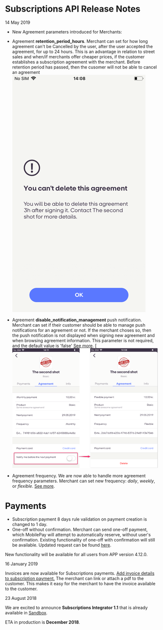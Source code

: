 # Subscriptions API Release Notes

<div class='post-date'>14 May 2019</div>

- New Agreement parameters introduced for Merchants:
 - Agreement **retention_period_hours**. Merchant can set for how long agreement can't be Cancelled by the user, after the user accepted the agreement, for up to 24 hours. This is an advantage in relation to street sales and when/if merchants offer cheaper prices, if the customer establishes a subscription agreement with the merchant. Before retention period has passed, then the cusomer will not be able to cancel an agreement	
    [![](assets/images/DeleteAgreement.png)](assets/images/DeleteAgreement.png)

  - Agreement **disable_notification_management** push notification. Merchant can set if their customer should be able to manage push notifications for an agreement or not. If the merchant choses so, then the push notification is not displayed when signing new agreement and when browsing agreement information. This parameter is not required, and the default value is 'false' [See more](https://github.com/MobilePayDev/MobilePay-Subscriptions/blob/master/docs/agreement.md#request-parameters).
  [![](assets/images/Disable_notification_management1.png)

  - Agreement frequency. We are now able to handle more agreement frequency parameters. Merchant can set new frequency: *daily*, *weekly*, or *flexible*. [See more](https://github.com/MobilePayDev/MobilePay-Subscriptions/blob/master/docs/agreement.md#request-parameters).
  
 # Payments 
- Subscription payment 8 days rule validation on payment creation is changed to 1 day.
- One-off without confirmation. Merchant can send one-off payment, which MobilePay will attempt to automatically reserve, without user's confirmation. Existing functionality of one-off with confirmation will still be available. Updated request can be found [here](oneoffs#request-one-off-payment-on-an-existing-agreement).


New functionality will be available for all users from APP version 4.12.0.

<div class='post-date'>16 January 2019</div>

Invoices are now available for Subscriptions payments. [Add invoice details to subscription payment.](invoice)
The merchant can link or attach a pdf to the customer. This makes it easy for the merchant to have the invoice available to the customer. 

<div class='post-date'>23 August 2018</div>

We are excited to announce **Subscriptions Integrator 1.1** that is already available in [Sandbox](https://sandbox-developer.mobilepay.dk/).

ETA in production is **December 2018**.
